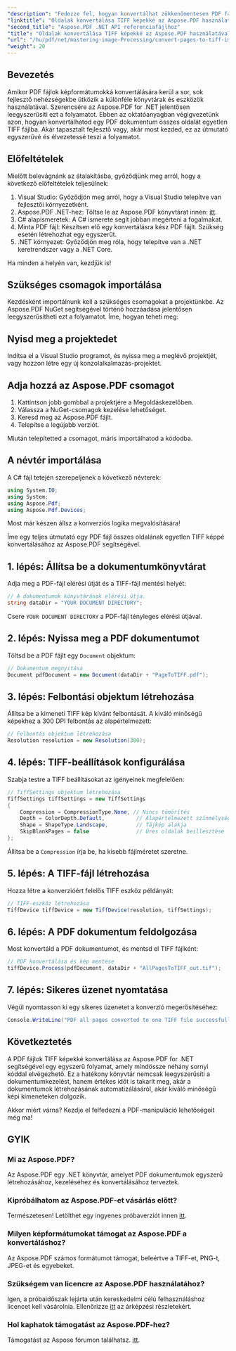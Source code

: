 ```yaml
---
"description": "Fedezze fel, hogyan konvertálhat zökkenőmentesen PDF fájlokat kiváló minőségű TIFF képekké az Aspose.PDF .NET könyvtár segítségével. Ez a lépésről lépésre bemutató útmutató világos utasításokat és kódpéldákat tartalmaz."
"linktitle": "Oldalak konvertálása TIFF képekké az Aspose.PDF használatával .NET-ben"
"second_title": "Aspose.PDF .NET API referenciafájlhoz"
"title": "Oldalak konvertálása TIFF képekké az Aspose.PDF használatával .NET-ben"
"url": "/hu/pdf/net/mastering-image-Processing/convert-pages-to-tiff-images/"
"weight": 20
---
```


## Bevezetés

Amikor PDF fájlok képformátumokká konvertálására kerül a sor, sok fejlesztő nehézségekbe ütközik a különféle könyvtárak és eszközök használatával. Szerencsére az Aspose.PDF for .NET jelentősen leegyszerűsíti ezt a folyamatot. Ebben az oktatóanyagban végigvezetünk azon, hogyan konvertálhatod egy PDF dokumentum összes oldalát egyetlen TIFF fájlba. Akár tapasztalt fejlesztő vagy, akár most kezded, ez az útmutató egyszerűvé és élvezetessé teszi a folyamatot.

## Előfeltételek

Mielőtt belevágnánk az átalakításba, győződjünk meg arról, hogy a következő előfeltételek teljesülnek:

1. Visual Studio: Győződjön meg arról, hogy a Visual Studio telepítve van fejlesztői környezetként.
2. Aspose.PDF .NET-hez: Töltse le az Aspose.PDF könyvtárat innen: [itt](https://releases.aspose.com/pdf/net/).
3. C# alapismeretek: A C# ismerete segít jobban megérteni a fogalmakat.
4. Minta PDF fájl: Készítsen elő egy konvertálásra kész PDF fájlt. Szükség esetén létrehozhat egy egyszerűt.
5. .NET környezet: Győződjön meg róla, hogy telepítve van a .NET keretrendszer vagy a .NET Core.

Ha minden a helyén van, kezdjük is!

## Szükséges csomagok importálása

Kezdésként importálnunk kell a szükséges csomagokat a projektünkbe. Az Aspose.PDF NuGet segítségével történő hozzáadása jelentősen leegyszerűsítheti ezt a folyamatot. Íme, hogyan teheti meg:

## Nyisd meg a projektedet

Indítsa el a Visual Studio programot, és nyissa meg a meglévő projektjét, vagy hozzon létre egy új konzolalkalmazás-projektet.

## Adja hozzá az Aspose.PDF csomagot

1. Kattintson jobb gombbal a projektjére a Megoldáskezelőben.
2. Válassza a NuGet-csomagok kezelése lehetőséget.
3. Keresd meg az Aspose.PDF fájlt.
4. Telepítse a legújabb verziót.

Miután telepítetted a csomagot, máris importálhatod a kódodba.

##  A névtér importálása

A C# fájl tetején szerepeljenek a következő névterek:

```csharp
using System.IO;
using System;
using Aspose.Pdf;
using Aspose.Pdf.Devices;
```

Most már készen állsz a konverziós logika megvalósítására!

Íme egy teljes útmutató egy PDF fájl összes oldalának egyetlen TIFF képpé konvertálásához az Aspose.PDF segítségével.

## 1. lépés: Állítsa be a dokumentumkönyvtárat

Adja meg a PDF-fájl elérési útját és a TIFF-fájl mentési helyét:

```csharp
// A dokumentumok könyvtárának elérési útja.
string dataDir = "YOUR DOCUMENT DIRECTORY";
```

Csere `YOUR DOCUMENT DIRECTORY` a PDF-fájl tényleges elérési útjával.

## 2. lépés: Nyissa meg a PDF dokumentumot

Töltsd be a PDF fájlt egy `Document` objektum:

```csharp
// Dokumentum megnyitása
Document pdfDocument = new Document(dataDir + "PageToTIFF.pdf");
```

## 3. lépés: Felbontási objektum létrehozása

Állítsa be a kimeneti TIFF kép kívánt felbontását. A kiváló minőségű képekhez a 300 DPI felbontás az alapértelmezett:

```csharp
// Felbontás objektum létrehozása
Resolution resolution = new Resolution(300);
```

## 4. lépés: TIFF-beállítások konfigurálása

Szabja testre a TIFF beállításokat az igényeinek megfelelően:

```csharp
// TiffSettings objektum létrehozása
TiffSettings tiffSettings = new TiffSettings
{
    Compression = CompressionType.None, // Nincs tömörítés
    Depth = ColorDepth.Default,          // Alapértelmezett színmélység
    Shape = ShapeType.Landscape,         // Tájkép alakja
    SkipBlankPages = false               // Üres oldalak beillesztése
};
```

Állítsa be a `Compression` írja be, ha kisebb fájlméretet szeretne.

## 5. lépés: A TIFF-fájl létrehozása

Hozza létre a konverzióért felelős TIFF eszköz példányát:

```csharp
// TIFF-eszköz létrehozása
TiffDevice tiffDevice = new TiffDevice(resolution, tiffSettings);
```

## 6. lépés: A PDF dokumentum feldolgozása

Most konvertáld a PDF dokumentumot, és mentsd el TIFF fájlként:

```csharp
// PDF konvertálása és kép mentése
tiffDevice.Process(pdfDocument, dataDir + "AllPagesToTIFF_out.tif");
```

## 7. lépés: Sikeres üzenet nyomtatása

Végül nyomtasson ki egy sikeres üzenetet a konverzió megerősítéséhez:

```csharp
Console.WriteLine("PDF all pages converted to one TIFF file successfully!");
```

## Következtetés

A PDF fájlok TIFF képekké konvertálása az Aspose.PDF for .NET segítségével egy egyszerű folyamat, amely mindössze néhány sornyi kóddal elvégezhető. Ez a hatékony könyvtár nemcsak leegyszerűsíti a dokumentumkezelést, hanem értékes időt is takarít meg, akár a dokumentumok létrehozásának automatizálásáról, akár kiváló minőségű képi kimeneteken dolgozik. 

Akkor miért várna? Kezdje el felfedezni a PDF-manipuláció lehetőségeit még ma!

## GYIK

### Mi az Aspose.PDF?
Az Aspose.PDF egy .NET könyvtár, amelyet PDF dokumentumok egyszerű létrehozásához, kezeléséhez és konvertálásához terveztek.

### Kipróbálhatom az Aspose.PDF-et vásárlás előtt?
Természetesen! Letölthet egy ingyenes próbaverziót innen [itt](https://releases.aspose.com/).

### Milyen képformátumokat támogat az Aspose.PDF a konvertáláshoz?
Az Aspose.PDF számos formátumot támogat, beleértve a TIFF-et, PNG-t, JPEG-et és egyebeket.

### Szükségem van licencre az Aspose.PDF használatához?
Igen, a próbaidőszak lejárta után kereskedelmi célú felhasználáshoz licencet kell vásárolnia. Ellenőrizze [itt](https://purchase.aspose.com/) az árképzési részletekért.

### Hol kaphatok támogatást az Aspose.PDF-hez?
Támogatást az Aspose fórumon találhatsz. [itt](https://forum.aspose.com/c/pdf/10).